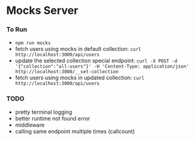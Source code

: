 # Mocks Server

### To Run

- `npm run mocks`
- fetch users using mocks in default collection: `curl http://localhost:3000/api/users`
- update the selected collection special endpoint: `curl -X POST -d '{"collection":"all-users"}' -H 'Content-Type: application/json' http://localhost:3000/__set-collection`
- fetch users using mocks in updated collection: `curl http://localhost:3000/api/users`

### TODO

- pretty terminal logging
- better runtime not found error
- middleware
- calling same endpoint multiple times (callcount)
